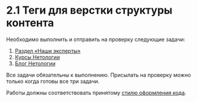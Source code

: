 # 2.1 Теги для верстки структуры контента

Необходимо выполнить и отправить на проверку следующие задачи:

1. [Раздел «Наши эксперты»](https://github.com/netology-code/html-2-homeworks/tree/master/block-elements-positioning/our-experts-section)
2. [Курсы Нетологии](https://github.com/netology-code/html-2-homeworks/tree/master/block-elements-positioning/netology-courses)
3. [Блог Нетологии](https://github.com/netology-code/html-2-homeworks/tree/master/content-structure-tags/netology-blog)

Все задачи обязательны к выполнению. Присылать на проверку можно только когда готовы все три задачи.

Работы должны соответствовать принятому [стилю оформления кода](https://github.com/netology-code/codestyle/tree/master/css).
